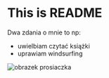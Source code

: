 # This is README

Dwa zdania o mnie to np:
- uwielbiam czytać książki
- uprawiam windsurfing

![obrazek prosiaczka](https://www.kindpng.com/picc/m/241-2419767_happy-piglet-winnie-the-pooh-transparent-cartoons-piglet.png)